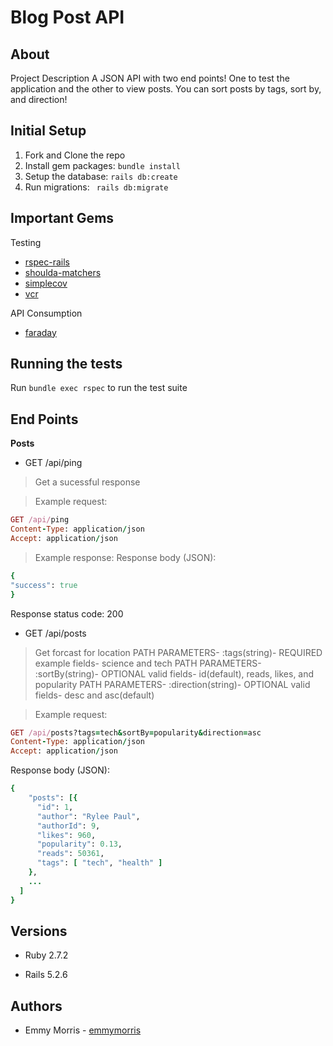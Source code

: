 # Blog Post API
## About
Project Description
A JSON API with two end points! One to test the application and the other to view posts. You can sort posts by tags, sort by, and direction!

## Initial Setup
1. Fork and Clone the repo
2. Install gem packages: `bundle install`
3. Setup the database: `rails db:create`
4. Run migrations: ` rails db:migrate`

## Important Gems
Testing
* [rspec-rails](https://github.com/rspec/rspec-rails)
* [shoulda-matchers](https://github.com/thoughtbot/shoulda-matchers)
* [simplecov](https://github.com/simplecov-ruby/simplecov)
* [vcr](https://github.com/vcr/vcr)

API Consumption
* [faraday](https://github.com/lostisland/faraday)

## Running the tests
Run `bundle exec rspec` to run the test suite

## End Points
**Posts**
- GET /api/ping
> Get a sucessful response

> Example request:
```rb
GET /api/ping
Content-Type: application/json
Accept: application/json
```
> Example response:
Response body (JSON):
```rb
{
"success": true
}
```
Response status code: 200


- GET /api/posts
> Get forcast for location
> PATH PARAMETERS- :tags(string)- REQUIRED
  > example fields- science and tech
> PATH PARAMETERS- :sortBy(string)- OPTIONAL
  > valid fields- id(default), reads, likes, and popularity
> PATH PARAMETERS- :direction(string)- OPTIONAL
  > valid fields- desc and asc(default)

> Example request:
```rb
GET /api/posts?tags=tech&sortBy=popularity&direction=asc
Content-Type: application/json
Accept: application/json
```
Response body (JSON):
```rb
{
    "posts": [{
      "id": 1,
      "author": "Rylee Paul",
      "authorId": 9,
      "likes": 960,
      "popularity": 0.13,
      "reads": 50361,
      "tags": [ "tech", "health" ]
    },
    ...
  ]
}
```

## Versions

- Ruby 2.7.2

- Rails 5.2.6


## Authors

- Emmy Morris - [emmymorris](https://github.com/EmmyMorris)
